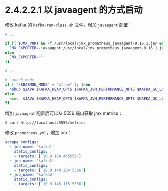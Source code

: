 # 2.4.2.2.1 以 javaagent 的方式启动

修改 kafka 的 `kafka-run-class.sh` 文件，增加 `javaagent` 配置：

``` sh
# ...

if [[ $JMX_PORT && -f /usr/local/jmx_prometheus_javaagent-0.16.1.jar && -f /etc/default/jmx_prometheus_javaagent.yaml ]]; then
  JMX_EXPORTER=-javaagent:/usr/local/jmx_prometheus_javaagent-0.16.1.jar=5556:/etc/default/jmx_prometheus_javaagent.yaml
else
  JMX_EXPORTER=""
fi

# ...

# Launch mode
if [ "x$DAEMON_MODE" = "xtrue" ]; then
  nohup $JAVA $KAFKA_HEAP_OPTS $KAFKA_JVM_PERFORMANCE_OPTS $KAFKA_GC_LOG_OPTS $KAFKA_JMX_OPTS $KAFKA_LOG4J_OPTS $JMX_EXPORTER -cp $CLASSPATH $KAFKA_OPTS "$@" > "$CONSOLE_OUTPUT_FILE" 2>&1 < /dev/null &
else
  exec  $JAVA $KAFKA_HEAP_OPTS $KAFKA_JVM_PERFORMANCE_OPTS $KAFKA_GC_LOG_OPTS $KAFKA_JMX_OPTS $KAFKA_LOG4J_OPTS $JMX_EXPORTER -cp $CLASSPATH $KAFKA_OPTS "$@"
fi
```

增加 `javaagent` 配置后可以从 5556 端口获取 jmx metrics：

    $ curl http://localhost:5556/metrics

修改 `prometheus.yml`，增加 job：

``` yaml
scrape_configs:
  - job_name: 'kafka1'
    static_configs:
    - targets: ['10.9.164.4:5556']
  - job_name: 'kafka2'
    static_configs:
    - targets: ['10.9.140.204:5556']
  - job_name: 'kafka3'
    static_configs:
    - targets: ['10.9.145.115:5556']
```

